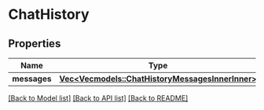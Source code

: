 # ChatHistory

## Properties

Name | Type | Description | Notes
------------ | ------------- | ------------- | -------------
**messages** | [**Vec<Vec<models::ChatHistoryMessagesInnerInner>>**](Vec.md) |  | 

[[Back to Model list]](../README.md#documentation-for-models) [[Back to API list]](../README.md#documentation-for-api-endpoints) [[Back to README]](../README.md)



